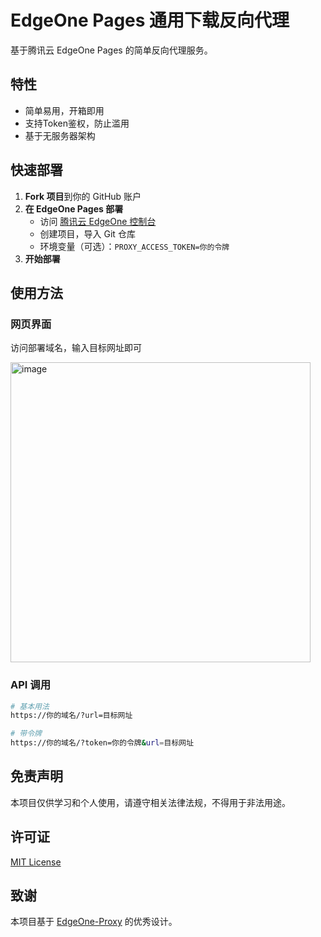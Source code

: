# EdgeOne Pages 通用下载反向代理

基于腾讯云 EdgeOne Pages 的简单反向代理服务。

## 特性

- 简单易用，开箱即用
- 支持Token鉴权，防止滥用
- 基于无服务器架构

## 快速部署

1. **Fork 项目**到你的 GitHub 账户
2. **在 EdgeOne Pages 部署**
   - 访问 [腾讯云 EdgeOne 控制台](https://console.tencentcloud.com/edgeone/pages)
   - 创建项目，导入 Git 仓库
   - 环境变量（可选）：`PROXY_ACCESS_TOKEN=你的令牌`
3. **开始部署**

## 使用方法

### 网页界面
访问部署域名，输入目标网址即可

<img width="480" alt="image" src="https://github.com/user-attachments/assets/83b91ec1-3ef2-441c-8373-736a764cbc06" />


### API 调用
```bash
# 基本用法
https://你的域名/?url=目标网址

# 带令牌
https://你的域名/?token=你的令牌&url=目标网址
```

## 免责声明

本项目仅供学习和个人使用，请遵守相关法律法规，不得用于非法用途。

## 许可证

[MIT License](./LICENSE)

## 致谢

本项目基于 [EdgeOne-Proxy](https://github.com/6Kmfi6HP/edgeone-proxy) 的优秀设计。
